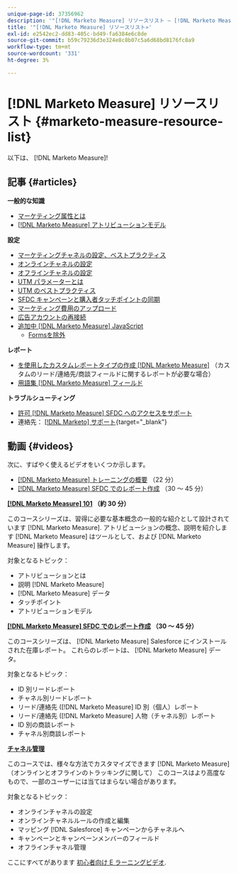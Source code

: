 ```yaml
---
unique-page-id: 37356962
description: '"[!DNL Marketo Measure] リソースリスト — [!DNL Marketo Measure]  — 製品ドキュメント»'
title: '"[!DNL Marketo Measure] リソースリスト»'
exl-id: e2542ec2-dd83-405c-bd49-fa6384e6c8de
source-git-commit: b59c79236d3e324e8c8b07c5a6d68bd8176fc8a9
workflow-type: tm+mt
source-wordcount: '331'
ht-degree: 3%

---
```


# [!DNL Marketo Measure] リソースリスト {#marketo-measure-resource-list}

以下は、 [!DNL Marketo Measure]!

## 記事 {#articles}

**一般的な知識**

* [マーケティング属性とは](/help/introduction-to-marketo-measure/overview-resources/marketing-attribution.md)
* [[!DNL Marketo Measure] アトリビューションモデル](/help/introduction-to-marketo-measure/overview-resources/marketo-measure-attribution-models.md)

**設定**

* [マーケティングチャネルの設定、ベストプラクティス](/help/channel-tracking-and-setup/online-channels/marketing-channels-and-subchannels.md)
* [オンラインチャネルの設定](/help/channel-tracking-and-setup/online-channels/online-custom-channel-setup.md)
* [オフラインチャネルの設定](/help/channel-tracking-and-setup/offline-channels/offline-custom-channel-setup.md)
* [UTM パラメーターとは](/help/channel-tracking-and-setup/online-channels/utm-parameters.md)
* [UTM のベストプラクティス](/help/channel-tracking-and-setup/online-channels/best-practices-for-setting-up-utm-parameters.md)
* [SFDC キャンペーンと購入者タッチポイントの同期](/help/channel-tracking-and-setup/offline-channels/campaigns-and-campaign-members.md)
* [マーケティング費用のアップロード](/help/marketing-spend/spend-management/marketing-channel-costs.md#uploading-marketing-costs)
* [広告アカウントの再接続](/help/api-connections/utilizing-marketo-measures-api-connections/reauthorizing-connected-accounts.md)
* [追加中 [!DNL Marketo Measure] JavaScript](/help/marketo-measure-tracking/setting-up-tracking/adding-marketo-measure-script.md)
   * [Formsを除外](/help/marketo-measure-tracking/setting-up-tracking/excluding-marketo-measure-from-specific-forms.md)

**レポート**

* [を使用したカスタムレポートタイプの作成 [!DNL Marketo Measure]](/help/marketo-measure-salesforce-reporting/new-report-types/creating-custom-marketo-measure-report-types.md) （カスタムのリード/連絡先/商談フィールドに関するレポートが必要な場合）
* [用語集 [!DNL Marketo Measure] フィールド](/help/introduction-to-marketo-measure/overview-resources/glossary-of-marketo-measure-fields.md)

**トラブルシューティング**

* [許可 [!DNL Marketo Measure] SFDC へのアクセスをサポート](/help/miscellaneous/other-related-resources/granting-salesforce-access-to-marketo-measure-support.md)
* 連絡先： [[!DNL Marketo] サポート](https://nation.marketo.com/t5/support/ct-p/Support){target="_blank"}

## 動画 {#videos}

次に、すばやく使えるビデオをいくつか示します。

* [[!DNL Marketo Measure] トレーニングの概要](https://embed.vidyard.com/watch/Pb4DuWJwtFgw3jUBDGneb4) （22 分）
* [[!DNL Marketo Measure] SFDC でのレポート作成](https://universityonline.marketo.com/courses/bizible-and-salesforce/) （30 ～ 45 分）

**[[!DNL Marketo Measure] 101](https://universityonline.marketo.com/courses/bizible-101/) （約 30 分）**

このコースシリーズは、習得に必要な基本概念の一般的な紹介として設計されています [!DNL Marketo Measure]. アトリビューションの概念、説明を紹介します [!DNL Marketo Measure] はツールとして、および [!DNL Marketo Measure] 操作します。

対象となるトピック：

* アトリビューションとは
* 説明 [!DNL Marketo Measure]
* [!DNL Marketo Measure] データ
* タッチポイント
* アトリビューションモデル

**[[!DNL Marketo Measure] SFDC でのレポート作成](https://universityonline.marketo.com/courses/bizible-and-salesforce/) （30 ～ 45 分）**

このコースシリーズは、 [!DNL Marketo Measure] Salesforce にインストールされた在庫レポート。 これらのレポートは、 [!DNL Marketo Measure] データ。

対象となるトピック：

* ID 別リードレポート
* チャネル別リードレポート
* リード/連絡先 ([!DNL Marketo Measure] ID 別（個人）レポート
* リード/連絡先 ([!DNL Marketo Measure] 人物（チャネル別）レポート
* ID 別の商談レポート
* チャネル別商談レポート

**[チャネル管理](https://universityonline.marketo.com/courses/bizible-fundamentals-channel-management/)**

このコースでは、様々な方法でカスタマイズできます [!DNL Marketo Measure]（オンラインとオフラインのトラッキングに関して） このコースはより高度なもので、一部のユーザーには当てはまらない場合があります。

対象となるトピック：

* オンラインチャネルの設定
* オンラインチャネルルールの作成と編集
* マッピング [!DNL Salesforce] キャンペーンからチャネルへ
* キャンペーンとキャンペーンメンバーのフィールド
* オフラインチャネル管理

ここにすべてがあります [初心者向け E ラーニングビデオ](https://universityonline.marketo.com/#/library/bySubject/new-to-bizible/trails?_k=d1454j).
